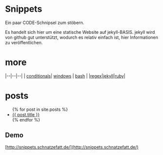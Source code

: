 
# Snippets

Ein paar CODE-Schnipsel zum stöbern.

Es handelt sich hier um eine statische Website auf jekyll-BASIS. jekyll wird von github gut unterstützt, wodurch es relativ einfach ist, hier Informationen zu veröffentlichen.

# more

|--|--|--|
| [conditionals](./Conditionals.html)| [windows](./windows.html) | [bash](./bash.html) |
|[regex](./regex.html)|[jekyll](./jekyll.html)|[ruby](./ruby)|

# posts

<ul>
  {% for post in site.posts %}
    <li>
      <a href="{{ post.url.gsub!(/\.html$/,'') }}">{{ post.title }}</a>
    </li>
  {% endfor %}
</ul>

## Demo

[http://snippets.schnatzefatt.de/](http://snippets.schnatzefatt.de/)
